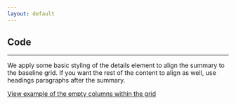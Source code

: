 ```yaml
---
layout: default
---
```


## Code

<hr>

We apply some basic styling of the details element to align the summary to the baseline grid. If you want the rest of the content to align as well, use headings paragraphs after the summary.

<a href="/examples/base/details/" class="js-example">
    View example of the empty columns within the grid
</a>
